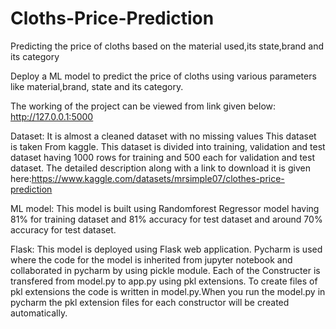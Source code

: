 # Cloths-Price-Prediction
Predicting the price of cloths based on the material used,its state,brand and its category

Deploy a ML model to predict the price of cloths using various parameters like material,brand, state and its category.

The working of the project can be viewed from link given below:  http://127.0.0.1:5000

Dataset: It is almost a cleaned dataset with no missing values This dataset is taken From kaggle. This dataset is divided into training, validation and test dataset having 1000 rows for training and 500 each for validation and test dataset. The detailed description along with a link to download it is given here:https://www.kaggle.com/datasets/mrsimple07/clothes-price-prediction

ML model: This model is built using Randomforest Regressor model having 81% for training dataset and 81% accuracy for test dataset and around 70% accuracy for test dataset.

Flask: This model is deployed using Flask web application. Pycharm is used where the code for the model is inherited from jupyter notebook and collaborated in pycharm by using pickle module. Each of the Constructer is transfered from model.py to app.py using pkl extensions. To create files of pkl extensions the code is written in model.py.When you run the model.py in pycharm the pkl extension files for each constructor will be created automatically.
